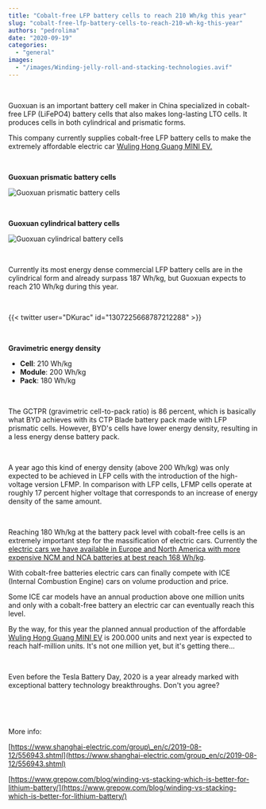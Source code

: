 ```yaml
---
title: "Cobalt-free LFP battery cells to reach 210 Wh/kg this year"
slug: "cobalt-free-lfp-battery-cells-to-reach-210-wh-kg-this-year"
authors: "pedrolima"
date: "2020-09-19"
categories: 
  - "general"
images: 
  - "/images/Winding-jelly-roll-and-stacking-technologies.avif"
---
```


 

Guoxuan is an important battery cell maker in China specialized in cobalt-free LFP (LiFePO4) battery cells that also makes long-lasting LTO cells. It produces cells in both cylindrical and prismatic forms.

This company currently supplies cobalt-free LFP battery cells to make the extremely affordable electric car [Wuling Hong Guang MINI EV.](/2020/08/26/wuling-hong-guang-mini-ev-had-a-strong-first-full-sales-month/)

 

**Guoxuan prismatic battery cells**

![Guoxuan prismatic battery cells](images/Guoxuan-prismatic-battery-cells.avif)

 

**Guoxuan cylindrical battery cells**

![Guoxuan cylindrical battery cells](images/Guoxuan-cylindrical-battery-cells.avif)

 

Currently its most energy dense commercial LFP battery cells are in the cylindrical form and already surpass 187 Wh/kg, but Guoxuan expects to reach 210 Wh/kg during this year.

 

{{< twitter user="DKurac" id="1307225668787212288" >}}

 

**Gravimetric energy density**

- **Cell**: 210 Wh/kg
- **Module**: 200 Wh/kg
- **Pack**: 180 Wh/kg

 

The GCTPR (gravimetric cell-to-pack ratio) is 86 percent, which is basically what BYD achieves with its CTP Blade battery pack made with LFP prismatic cells. However, BYD's cells have lower energy density, resulting in a less energy dense battery pack.

 

A year ago this kind of energy density (above 200 Wh/kg) was only expected to be achieved in LFP cells with the introduction of the high-voltage version LFMP. In comparison with LFP cells, LFMP cells operate at roughly 17 percent higher voltage that corresponds to an increase of energy density of the same amount.

 

Reaching 180 Wh/kg at the battery pack level with cobalt-free cells is an extremely important step for the massification of electric cars. Currently the [electric cars we have available in Europe and North America with more expensive NCM and NCA batteries at best reach 168 Wh/kg](/2020/04/04/comparison-of-different-ev-batteries-in-2020/).

With cobalt-free batteries electric cars can finally compete with ICE (Internal Combustion Engine) cars on volume production and price.

Some ICE car models have an annual production above one million units and only with a cobalt-free battery an electric car can eventually reach this level.

By the way, for this year the planned annual production of the affordable [Wuling Hong Guang MINI EV](/2020/08/26/wuling-hong-guang-mini-ev-had-a-strong-first-full-sales-month/) is 200.000 units and next year is expected to reach half-million units. It's not one million yet, but it's getting there...

 

Even before the Tesla Battery Day, 2020 is a year already marked with exceptional battery technology breakthroughs. Don't you agree?

 

 

More info:

[https://www.shanghai-electric.com/group\_en/c/2019-08-12/556943.shtml](https://www.shanghai-electric.com/group_en/c/2019-08-12/556943.shtml)

[https://www.grepow.com/blog/winding-vs-stacking-which-is-better-for-lithium-battery/](https://www.grepow.com/blog/winding-vs-stacking-which-is-better-for-lithium-battery/)
